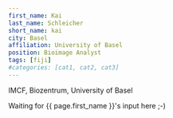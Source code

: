```yaml
---
first_name: Kai
last_name: Schleicher
short_name: kai
city: Basel
affiliation: University of Basel
position: Bioimage Analyst
tags: [fiji]
#categories: [cat1, cat2, cat3]
---
```

IMCF, Biozentrum, University of Basel

Waiting for {{ page.first_name }}'s input here ;-)
